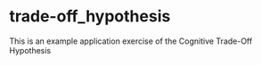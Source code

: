# trade-off_hypothesis

This is an example application exercise of the Cognitive Trade-Off Hypothesis
